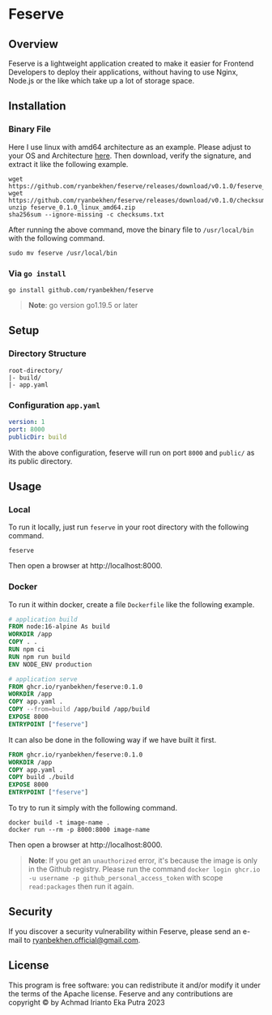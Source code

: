# Feserve

## Overview

Feserve is a lightweight application created to make it easier for Frontend Developers to deploy their applications, without having to use Nginx, Node.js or the like which take up a lot of storage space.

## Installation

### Binary File

Here I use linux with amd64 architecture as an example. Please adjust to your OS and Architecture [here](https://github.com/ryanbekhen/feserve/releases). Then download, verify the signature, and extract it like the following example.

```shell
wget https://github.com/ryanbekhen/feserve/releases/download/v0.1.0/feserve_0.1.0_linux_amd64.zip
wget https://github.com/ryanbekhen/feserve/releases/download/v0.1.0/checksums.txt
unzip feserve_0.1.0_linux_amd64.zip 
sha256sum --ignore-missing -c checksums.txt
```

After running the above command, move the binary file to `/usr/local/bin` with the following command.

```shell
sudo mv feserve /usr/local/bin
```

### Via `go install`

```shell
go install github.com/ryanbekhen/feserve
```
> **Note**: go version go1.19.5 or later

## Setup

### Directory Structure

```text
root-directory/
|- build/
|- app.yaml
```

### Configuration `app.yaml`

```yaml
version: 1
port: 8000
publicDir: build
```

With the above configuration, feserve will run on port `8000` and `public/` as its public directory.

## Usage

### Local

To run it locally, just run `feserve` in your root directory with the following command.

```shell
feserve
```
Then open a browser at http://localhost:8000.

### Docker

To run it within docker, create a file `Dockerfile` like the following example.

```Dockerfile
# application build
FROM node:16-alpine As build
WORKDIR /app
COPY . .
RUN npm ci 
RUN npm run build
ENV NODE_ENV production

# application serve
FROM ghcr.io/ryanbekhen/feserve:0.1.0
WORKDIR /app
COPY app.yaml .
COPY --from=build /app/build /app/build
EXPOSE 8000
ENTRYPOINT ["feserve"]
```

It can also be done in the following way if we have built it first.

```Dockerfile
FROM ghcr.io/ryanbekhen/feserve:0.1.0
WORKDIR /app
COPY app.yaml .
COPY build ./build
EXPOSE 8000
ENTRYPOINT ["feserve"]
```

To try to run it simply with the following command.

```shell
docker build -t image-name .
docker run --rm -p 8000:8000 image-name
```

Then open a browser at http://localhost:8000.

> **Note**: If you get an `unauthorized` error, it's because the image is only in the Github registry. Please run the command `docker login ghcr.io -u username -p github_personal_access_token` with scope `read:packages` then run it again.

## Security
If you discover a security vulnerability within Feserve, please send an e-mail to ryanbekhen.official@gmail.com.

## License
This program is free software: you can redistribute it and/or modify it under the terms of the Apache license. Feserve and any contributions are copyright © by Achmad Irianto Eka Putra 2023